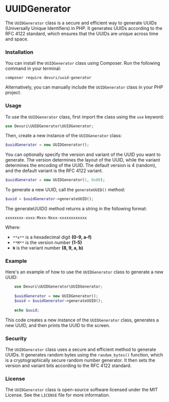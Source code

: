 UUIDGenerator
=============

The `UUIDGenerator` class is a secure and efficient way to generate UUIDs (Universally Unique Identifiers) in PHP. It generates UUIDs according to the RFC 4122 standard, which ensures that the UUIDs are unique across time and space.

### Installation

You can install the `UUIDGenerator` class using Composer. Run the following command in your terminal:

    composer require devuri/uuid-generator

Alternatively, you can manually include the `UUIDGenerator` class in your PHP project.

### Usage

To use the `UUIDGenerator` class, first import the class using the `use` keyword:
```php
use Devuri\UUIDGenerator\UUIDGenerator;
```
Then, create a new instance of the `UUIDGenerator` class:
```php
$uuidGenerator = new UUIDGenerator();
```
You can optionally specify the version and variant of the UUID you want to generate. The version determines the layout of the UUID, while the variant determines the encoding of the UUID. The default version is 4 (random), and the default variant is the RFC 4122 variant.
```php
$uuidGenerator = new UUIDGenerator(1, 0x80);
```
To generate a new UUID, call the `generateUUID()` method:
```php
$uuid = $uuidGenerator->generateUUID();
```
The generateUUID() method returns a string in the following format:
```shell
xxxxxxxx-xxxx-Mxxx-Nxxx-xxxxxxxxxxxx
```
Where:

*   `**x**` is a hexadecimal digit **(0-9, a-f)**
*   `**M**` is the version number **(1-5)**
*   **`N`** is the variant number **(8, 9, a, b)**

### Example

Here's an example of how to use the `UUIDGenerator` class to generate a new UUID:
```php
    use Devuri\UUIDGenerator\UUIDGenerator;
    
    $uuidGenerator = new UUIDGenerator();
    $uuid = $uuidGenerator->generateUUID();
    
    echo $uuid;
```
This code creates a new instance of the `UUIDGenerator` class, generates a new UUID, and then prints the UUID to the screen.

### Security

The `UUIDGenerator` class uses a secure and efficient method to generate UUIDs. It generates random bytes using the `random_bytes()` function, which is a cryptographically secure random number generator. It then sets the version and variant bits according to the RFC 4122 standard.

### License

The `UUIDGenerator` class is open-source software licensed under the MIT License. See the `LICENSE` file for more information.
